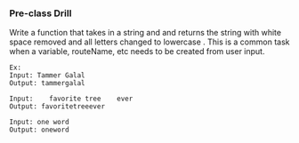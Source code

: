 ### Pre-class Drill

Write a function that takes in a string and and returns the string with white space removed and all letters changed to lowercase . This is a common task when a variable, routeName, etc needs to be created from user input.

```
Ex:
Input: Tammer Galal
Output: tammergalal

Input:    favorite tree    ever
Output: favoritetreeever

Input: one word
Output: oneword
```